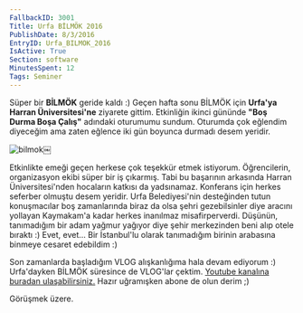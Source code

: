 ```yaml
---
FallbackID: 3001
Title: Urfa BİLMÖK 2016
PublishDate: 8/3/2016
EntryID: Urfa_BILMOK_2016
IsActive: True
Section: software
MinutesSpent: 12
Tags: Seminer
---
```

Süper bir **BİLMÖK** geride kaldı :) Geçen hafta sonu BİLMÖK için **Urfa'ya Harran Üniversitesi'ne** ziyarete gittim. Etkinliğin ikinci gününde **"Boş Durma Boşa Çalış"** adındaki oturumumu sundum. Oturumda çok eğlendim diyeceğim ama zaten eğlence iki gün boyunca durmadı desem yeridir. ![bilmok](http://blob.daron.yondem.com/assets/3001/bilmok.jpg)￼Etkinlikte emeği geçen herkese çok teşekkür etmek istiyorum. Öğrencilerin, organizasyon ekibi süper bir iş çıkarmış. Tabi bu başarının arkasında Harran Üniversitesi'nden hocaların katkısı da yadsınamaz. Konferans için herkes seferber olmuştu desem yeridir. Urfa Belediyesi'nin desteğinden tutun konuşmacılar boş zamanlarında biraz da olsa şehri gezebilsinler diye aracını yollayan Kaymakam'a kadar herkes inanılmaz misafirperverdi. Düşünün, tanımadığım bir adam yağmur yağıyor diye şehir merkezinden beni alıp otele bıraktı :) Evet, evet... Bir İstanbul'lu olarak tanımadığım birinin arabasına binmeye cesaret edebildim :)Son zamanlarda başladığım VLOG alışkanlığıma hala devam ediyorum :) Urfa'dayken BİLMÖK süresince de VLOG'lar çektim. [Youtube kanalına buradan ulaşabilirsiniz.](https://youtu.be/y37SaEtfmYg?list=PLoEH73F0Yy5padFdQjI1pUORmgA_jtQ-4) Hazır uğramışken abone de olun derim ;)Görüşmek üzere.
